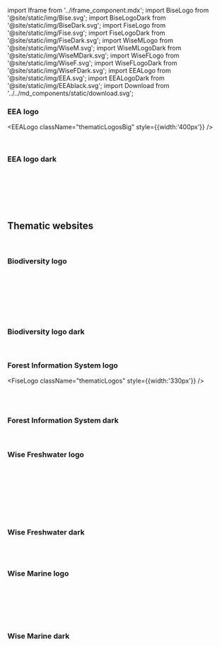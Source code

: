 import Iframe from '../iframe_component.mdx';
import BiseLogo from '@site/static/img/Bise.svg';
import BiseLogoDark from '@site/static/img/BiseDark.svg';
import FiseLogo from '@site/static/img/Fise.svg';
import FiseLogoDark from '@site/static/img/FiseDark.svg';
import WiseMLogo from '@site/static/img/WiseM.svg';
import WiseMLogoDark from '@site/static/img/WiseMDark.svg';
import WiseFLogo from '@site/static/img/WiseF.svg';
import WiseFLogoDark from '@site/static/img/WiseFDark.svg';
import EEALogo from '@site/static/img/EEA.svg';
import EEALogoDark from '@site/static/img/EEAblack.svg';
import Download from '../../md_components/static/download.svg';

<div className="rowLogos">
 <div>

### EEA logo

<EEALogo className="thematicLogosBig" style={{width:'400px'}} /> 

<br/> 

[<Download/>](/img/EEA.zip)
</div>

<div>


### EEA logo dark
<br/>
<div  className="thematicLogosBigDark" style={{width:'320px'}}> 
  <div>
    <EEALogoDark style={{width:'280px'}}/> 
  </div>
</div>
<br/> 

[<Download/>](/img/EEAblack.zip)
</div>
</div>

<br/><br/>

## Thematic websites
<br/> 

<div className="rowLogos">
<div>

### Biodiversity logo



<BiseLogo className="thematicLogos" /> 

<br/><br/>

[<Download/>](/img/Bise.zip)

</div>
<br/><br/><br/>
<div>

### Biodiversity logo dark

<div  className="thematicLogosBigDark" > 
  <div>
    <BiseLogoDark style={{width:'350px'}} /> 
  </div>
</div>
<br/> 

[<Download/>](/img/BiseDark.zip)

</div>
</div>

<div className="rowLogos">
<div>

### Forest Information System logo


<FiseLogo className="thematicLogos" style={{width:'330px'}} />

<br/><br/>

[<Download/>](/img/Fise.zip)

</div>

<div>

### Forest Information System dark

<div  className="thematicLogosBigDark"> 
  <div>
    <FiseLogoDark style={{width:'300px'}}/> 
  </div>
</div>
<br/> 

[<Download/>](/img/FiseDark.zip)
</div>
</div>

<div className="rowLogos">
<div>

### Wise Freshwater logo
<br/>

<WiseFLogo className="thematicLogos" />
<br/>
<br/>

[<Download/>](/img/WiseF.zip)

</div>

<br/><br/><br/>
<div>

### Wise Freshwater dark
<br/>
<div  className="thematicLogosBigDark"> 
  <div>
    <WiseFLogoDark style={{width:'233px'}} /> 
  </div>
</div>
<br/> 

[<Download/>](/img/WiseFDark.zip)
</div>

</div>

<div className="rowLogos">

<div>

### Wise Marine logo
<br/>

<WiseMLogo className="thematicLogos" />

<br/>
<br/>

[<Download/>](/img/WiseM.zip)
</div>

<br/>
<div>

### Wise Marine dark
<br/>
<div  className="thematicLogosBigDark" style={{width:'220px'}}> 
  
  <WiseMLogoDark  /> 
  
</div> 
<br/>

[<Download/>](/img/WiseMDark.zip)
</div>
</div>